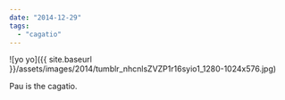 ```yaml
---
date: "2014-12-29"
tags: 
  - "cagatio"
---
```


![yo yo]({{ site.baseurl }}/assets/images/2014/tumblr_nhcnlsZVZP1r16syio1_1280-1024x576.jpg)

Pau is the cagatio.
